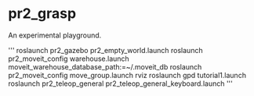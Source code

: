 # pr2_grasp

An experimental playground.

'''
roslaunch pr2_gazebo pr2_empty_world.launch
roslaunch pr2_moveit_config warehouse.launch moveit_warehouse_database_path:=~/.moveit_db
roslaunch pr2_moveit_config move_group.launch
rviz
roslaunch gpd tutorial1.launch
roslaunch pr2_teleop_general pr2_teleop_general_keyboard.launch
'''